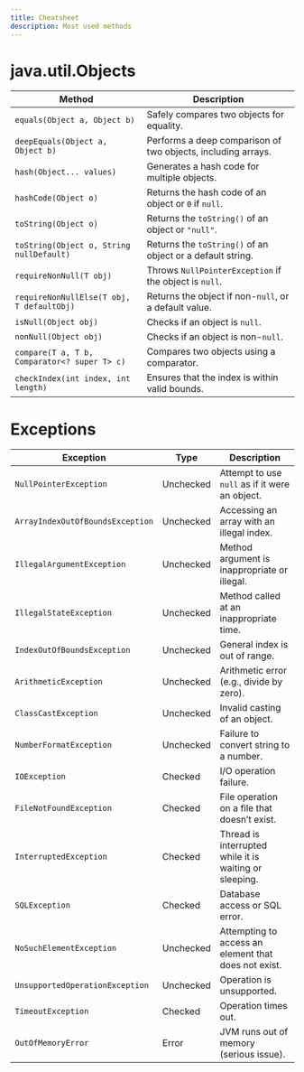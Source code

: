 ```yaml
---
title: Cheatsheet
description: Most used methods
---
```


# java.util.Objects

| Method                                       | Description                                                  |
|----------------------------------------------|--------------------------------------------------------------|
| `equals(Object a, Object b)`                 | Safely compares two objects for equality.                    |
| `deepEquals(Object a, Object b)`             | Performs a deep comparison of two objects, including arrays. |
| `hash(Object... values)`                     | Generates a hash code for multiple objects.                  |
| `hashCode(Object o)`                         | Returns the hash code of an object or `0` if `null`.         |
| `toString(Object o)`                         | Returns the `toString()` of an object or `"null"`.           |
| `toString(Object o, String nullDefault)`     | Returns the `toString()` of an object or a default string.   |
| `requireNonNull(T obj)`                      | Throws `NullPointerException` if the object is `null`.       |
| `requireNonNullElse(T obj, T defaultObj)`    | Returns the object if non-`null`, or a default value.        |
| `isNull(Object obj)`                         | Checks if an object is `null`.                               |
| `nonNull(Object obj)`                        | Checks if an object is non-`null`.                           |
| `compare(T a, T b, Comparator<? super T> c)` | Compares two objects using a comparator.                     |
| `checkIndex(int index, int length)`          | Ensures that the index is within valid bounds.               |

# Exceptions

| Exception                        | Type      | Description                                            |
|----------------------------------|-----------|--------------------------------------------------------|
| `NullPointerException`           | Unchecked | Attempt to use `null` as if it were an object.         |
| `ArrayIndexOutOfBoundsException` | Unchecked | Accessing an array with an illegal index.              |
| `IllegalArgumentException`       | Unchecked | Method argument is inappropriate or illegal.           |
| `IllegalStateException`          | Unchecked | Method called at an inappropriate time.                |
| `IndexOutOfBoundsException`      | Unchecked | General index is out of range.                         |
| `ArithmeticException`            | Unchecked | Arithmetic error (e.g., divide by zero).               |
| `ClassCastException`             | Unchecked | Invalid casting of an object.                          |
| `NumberFormatException`          | Unchecked | Failure to convert string to a number.                 |
| `IOException`                    | Checked   | I/O operation failure.                                 |
| `FileNotFoundException`          | Checked   | File operation on a file that doesn’t exist.           |
| `InterruptedException`           | Checked   | Thread is interrupted while it is waiting or sleeping. |
| `SQLException`                   | Checked   | Database access or SQL error.                          |
| `NoSuchElementException`         | Unchecked | Attempting to access an element that does not exist.   |
| `UnsupportedOperationException`  | Unchecked | Operation is unsupported.                              |
| `TimeoutException`               | Checked   | Operation times out.                                   |
| `OutOfMemoryError`               | Error     | JVM runs out of memory (serious issue).                |

